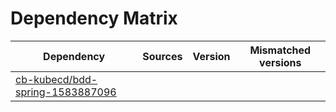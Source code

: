 # Dependency Matrix

Dependency | Sources | Version | Mismatched versions
---------- | ------- | ------- | -------------------
[cb-kubecd/bdd-spring-1583887096](https://github.com/cb-kubecd/bdd-spring-1583887096.git) |  | []() | 
